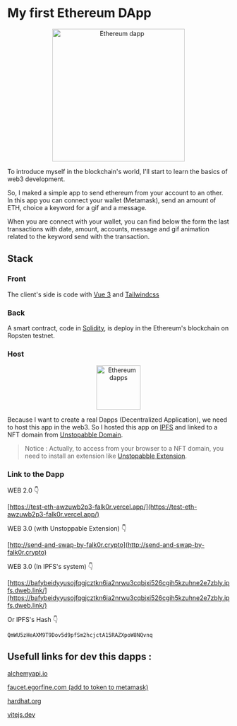 # My first Ethereum DApp

<p align="center">
<img alt="Ethereum dapp" src="" height="300">
</p>

To introduce myself in the blockchain's world, I'll start to learn the basics of web3 development.

So, I maked a simple app to send ethereum from your account to an other. In this app you can connect your wallet (Metamask), send an amount of ETH, choice a keyword for a gif and a message.

When you are connect with your wallet, you can find below the form the last transactions with date, amount, accounts, message and gif animation related to the keyword send with the transaction.

## Stack

### Front

The client's side is code with [Vue 3](https://vuejs.org/) and [Tailwindcss](https://tailwindcss.com/)

### Back

A smart contract, code in [Solidity](https://docs.soliditylang.org/en/v0.8.11/), is deploy in the Ethereum's blockchain on Ropsten testnet.

### Host

<p align="center">
<img alt="Ethereum dapps" src="https://miro.medium.com/max/770/0*B6BKEEkcGigwiR-_.png" height="100">
</p>

Because I want to create a real Dapps (Decentralized Application), we need to host this app in the web3. So I hosted this app on [IPFS](https://ipfs.io/) and linked to a NFT domain from [Unstopabble Domain](https://unstoppabledomains.com/?ref=45d96544f1184ad).

> Notice : Actually, to access from your browser to a NFT domain, you need to install an extension like [Unstopabble Extension](https://unstoppabledomains.com/extension).

### Link to the Dapp
WEB 2.0 👇

[https://test-eth-awzuwb2p3-falk0r.vercel.app/](https://test-eth-awzuwb2p3-falk0r.vercel.app/)

WEB 3.0 (with Unstoppable Extension) 👇

[http://send-and-swap-by-falk0r.crypto](http://send-and-swap-by-falk0r.crypto)

WEB 3.0 (In IPFS's system) 👇

[https://bafybeidyyusojfqgjcztkn6ia2nrwu3cqbjxi526cgih5kzuhne2e7zbly.ipfs.dweb.link/](https://bafybeidyyusojfqgjcztkn6ia2nrwu3cqbjxi526cgih5kzuhne2e7zbly.ipfs.dweb.link/)

Or IPFS's Hash  👇

`QmWU5zHeAXM9T9Dov5d9pfSm2hcjctA15RAZXpoW8NQvnq`


## Usefull links for dev this dapps :

[alchemyapi.io](https://dashboard.alchemyapi.io/)

[faucet.egorfine.com (add to token to metamask)](https://faucet.egorfine.com/)

[hardhat.org](https://hardhat.org/)

[vitejs.dev](https://vitejs.dev/)
